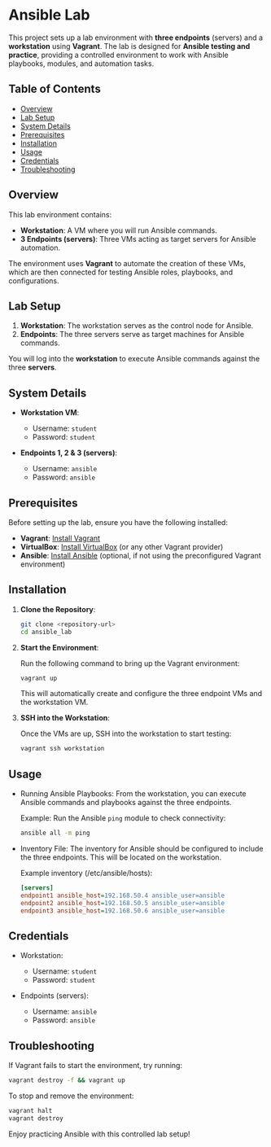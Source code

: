 # Ansible Lab

This project sets up a lab environment with **three endpoints** (servers) and a **workstation** using **Vagrant**. The lab is designed for **Ansible testing and practice**, providing a controlled environment to work with Ansible playbooks, modules, and automation tasks.

## Table of Contents

- [Overview](#overview)
- [Lab Setup](#lab-setup)
- [System Details](#system-details)
- [Prerequisites](#prerequisites)
- [Installation](#installation)
- [Usage](#usage)
- [Credentials](#credentials)
- [Troubleshooting](#troubleshooting)

## Overview

This lab environment contains:

- **Workstation**: A VM where you will run Ansible commands.
- **3 Endpoints (servers)**: Three VMs acting as target servers for Ansible automation.

The environment uses **Vagrant** to automate the creation of these VMs, which are then connected for testing Ansible roles, playbooks, and configurations.

## Lab Setup

1. **Workstation**: The workstation serves as the control node for Ansible.
2. **Endpoints**: The three servers serve as target machines for Ansible commands.

You will log into the **workstation** to execute Ansible commands against the three **servers**.

## System Details

- **Workstation VM**:
  - Username: `student`
  - Password: `student`

- **Endpoints 1, 2 & 3 (servers)**:
  - Username: `ansible`
  - Password: `ansible`

## Prerequisites

Before setting up the lab, ensure you have the following installed:

- **Vagrant**: [Install Vagrant](https://www.vagrantup.com/docs/installation)
- **VirtualBox**: [Install VirtualBox](https://www.virtualbox.org/wiki/Downloads) (or any other Vagrant provider)
- **Ansible**: [Install Ansible](https://docs.ansible.com/ansible/latest/installation_guide/intro_installation.html) (optional, if not using the preconfigured Vagrant environment)

## Installation

1. **Clone the Repository**:

   ```bash
   git clone <repository-url>
   cd ansible_lab
   ```

2. **Start the Environment**:

    Run the following command to bring up the Vagrant environment:

    ```bash
    vagrant up
    ```
    This will automatically create and configure the three endpoint VMs and the workstation VM.

3. **SSH into the Workstation**:

    Once the VMs are up, SSH into the workstation to start testing:

    ```bash
    vagrant ssh workstation
    ```


## Usage
* Running Ansible Playbooks: From the workstation, you can execute Ansible commands and playbooks against the three endpoints.

    Example: Run the Ansible `ping` module to check connectivity:

    ```bash
    ansible all -m ping
    ```

* Inventory File: The inventory for Ansible should be configured to include the three endpoints. This will be located on the workstation.

    Example inventory (/etc/ansible/hosts):

    ```ini
    [servers]
    endpoint1 ansible_host=192.168.50.4 ansible_user=ansible
    endpoint2 ansible_host=192.168.50.5 ansible_user=ansible
    endpoint3 ansible_host=192.168.50.6 ansible_user=ansible
    ```

## Credentials
* Workstation:
    * Username: `student`
    * Password: `student`

* Endpoints (servers):
    * Username: `ansible`
    * Password: `ansible`


## Troubleshooting
If Vagrant fails to start the environment, try running:

```bash
vagrant destroy -f && vagrant up
```

To stop and remove the environment:

```bash
vagrant halt
vagrant destroy
```

Enjoy practicing Ansible with this controlled lab setup!

